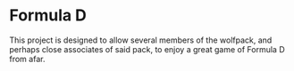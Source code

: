 
# Formula D

This project is designed to allow several members of the wolfpack, and perhaps close associates of said pack, to enjoy a great game of Formula D from afar.